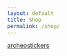 ```yaml
---
layout: default
title: Shop
permalink: /shop/
---
```


<div id="myShop">
    <a href="https://shop.spreadshirt.it/archeostickers">archeostickers</a>
</div>

<script>
    var spread_shop_config = {
        shopName: 'archeostickers',
        locale: 'it_IT',
        prefix: 'https://shop.spreadshirt.it',
        baseId: 'myShop'
    };
</script>

<script type="text/javascript"
        src="https://shop.spreadshirt.it/shopfiles/shopclient/shopclient.nocache.js">
</script>
